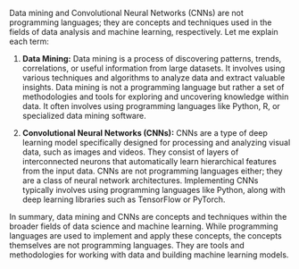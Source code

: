 Data mining and Convolutional Neural Networks (CNNs) are not programming languages; they are concepts and techniques used in the fields of data analysis and machine learning, respectively. Let me explain each term:

1. **Data Mining:** Data mining is a process of discovering patterns, trends, correlations, or useful information from large datasets. It involves using various techniques and algorithms to analyze data and extract valuable insights. Data mining is not a programming language but rather a set of methodologies and tools for exploring and uncovering knowledge within data. It often involves using programming languages like Python, R, or specialized data mining software.

2. **Convolutional Neural Networks (CNNs):** CNNs are a type of deep learning model specifically designed for processing and analyzing visual data, such as images and videos. They consist of layers of interconnected neurons that automatically learn hierarchical features from the input data. CNNs are not programming languages either; they are a class of neural network architectures. Implementing CNNs typically involves using programming languages like Python, along with deep learning libraries such as TensorFlow or PyTorch.

In summary, data mining and CNNs are concepts and techniques within the broader fields of data science and machine learning. While programming languages are used to implement and apply these concepts, the concepts themselves are not programming languages. They are tools and methodologies for working with data and building machine learning models.